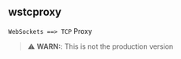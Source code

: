 ## wstcproxy

`WebSockets ==> TCP` Proxy  
> :warning: **WARN:**: This is not the production version
